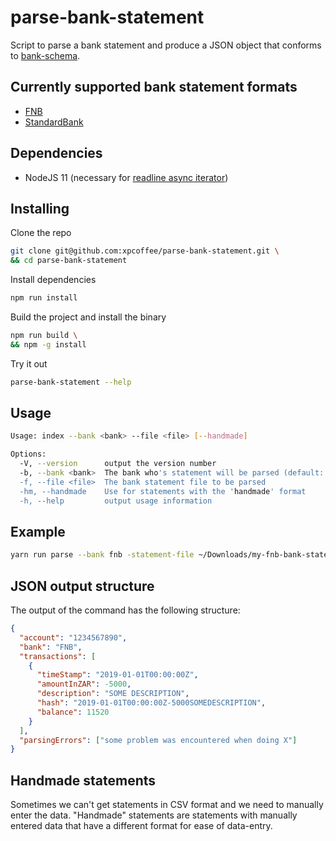 # parse-bank-statement

Script to parse a bank statement and produce a JSON object that conforms to [bank-schema](https://github.com/xpcoffee/bank-schema).

## Currently supported bank statement formats

- [FNB](https://www.fnb.co.za)
- [StandardBank](https://www.standardbank.co.za/)

## Dependencies

- NodeJS 11 (necessary for [readline async iterator](https://nodejs.org/api/readline.html#readline_rl_symbol_asynciterator))

## Installing

Clone the repo

```bash
git clone git@github.com:xpcoffee/parse-bank-statement.git \
&& cd parse-bank-statement
```

Install dependencies

```bash
npm run install
```

Build the project and install the binary

```bash
npm run build \
&& npm -g install
```

Try it out

```bash
parse-bank-statement --help
```

## Usage

```bash
Usage: index --bank <bank> --file <file> [--handmade]

Options:
  -V, --version      output the version number
  -b, --bank <bank>  The bank who's statement will be parsed (default: false)
  -f, --file <file>  The bank statement file to be parsed
  -hm, --handmade    Use for statements with the 'handmade' format
  -h, --help         output usage information
```

## Example

```bash
yarn run parse --bank fnb -statement-file ~/Downloads/my-fnb-bank-statement.csv
```

## JSON output structure

The output of the command has the following structure:

```json
{
  "account": "1234567890",
  "bank": "FNB",
  "transactions": [
    {
      "timeStamp": "2019-01-01T00:00:00Z",
      "amountInZAR": -5000,
      "description": "SOME DESCRIPTION",
      "hash": "2019-01-01T00:00:00Z-5000SOMEDESCRIPTION",
      "balance": 11520
    }
  ],
  "parsingErrors": ["some problem was encountered when doing X"]
}
```

## Handmade statements

Sometimes we can't get statements in CSV format and we need to manually enter the data.
"Handmade" statements are statements with manually entered data that have a different
format for ease of data-entry.
